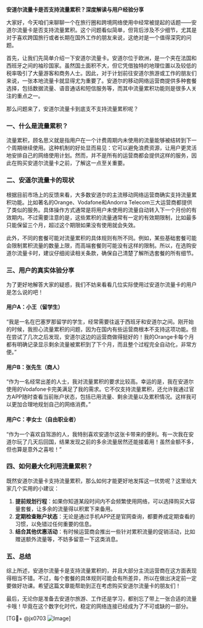 **安道尔流量卡是否支持流量累积？深度解读与用户经验分享**

大家好，今天咱们来聊聊一个在旅行圈和跨境网络使用中经常被提起的话题——安道尔流量卡是否支持流量累积。这个问题看似简单，但背后涉及不少细节，尤其是对于喜欢跨国旅行或者长期在国外工作的朋友来说，这绝对是一个值得深究的问题。

首先，让我们先简单介绍一下安道尔流量卡。安道尔位于欧洲，是一个夹在法国和西班牙之间的袖珍国家。虽然国土面积不大，但它凭借独特的地理位置以及较低的税率吸引了大量游客和商务人士。因此，对于计划前往安道尔旅游或工作的朋友们来说，一张本地流量卡就显得尤为重要了。安道尔的移动网络运营商提供多种套餐选择，包括数据流量、语音通话和短信服务等，而其中流量累积功能则是很多人关注的重点之一。

那么问题来了，安道尔流量卡到底支不支持流量累积呢？

### 一、什么是流量累积？
流量累积，顾名思义就是指用户在一个计费周期内未使用的流量能够被结转到下一个周期继续使用。这种机制的好处显而易见：它可以避免浪费资源，让用户更灵活地安排自己的网络使用计划。然而，并不是所有的运营商都会提供这样的服务，因此在购买安道尔流量卡之前，了解这一点至关重要。

### 二、安道尔流量卡的现状
根据目前市场上的反馈来看，大多数安道尔的主流移动网络运营商确实支持流量累积功能。比如著名的Orange、Vodafone和Andorra Telecom三大运营商都提供了类似的服务。具体操作方式通常是将用户未使用的流量自动转入下一个月份的有效期内。不过需要注意的是，这些累积的流量通常有一定的有效期限制，比如最多只能保留三个月，超过这个期限如果没有使用就会失效。

此外，不同的套餐可能对流量累积的具体规则有所不同。例如，某些基础套餐可能会限制累积流量的数量上限，而高端套餐则可能没有这样的限制。所以，在选购安道尔流量卡时，建议仔细阅读相关条款，确保自己清楚了解所选套餐的所有细节。

### 三、用户的真实体验分享
为了更好地解答大家的疑惑，我们不妨来看看几位实际使用过安道尔流量卡的用户是怎么说的吧！

#### 用户A：小王（留学生）
“我是一名在巴塞罗那留学的学生，经常需要往返于西班牙和安道尔之间。刚开始的时候，我担心流量累积的问题，因为在国内有些运营商根本不支持这项功能。但在尝试了几次之后发现，安道尔这边的运营商做得挺好的！我的Orange卡每个月都有明确记录显示剩余流量被累积到了下个月，而且整个过程完全自动化，非常方便。”

#### 用户B：张先生（商人）
“作为一名经常出差的人士，我对流量累积的要求比较高。幸运的是，我在安道尔使用的Vodafone卡完美满足了我的需求。它不仅支持流量累积，还允许我通过官方APP随时查看当前账户状态，包括已用流量、剩余流量以及累积情况。这样我可以更加合理地规划自己的网络消费。”

#### 用户C：李女士（自由职业者）
“作为一个喜欢自驾游的人，我特别喜欢安道尔这张卡带来的便利。有一次我在安道尔玩了几天后回国，结果发现之前的多余流量居然还能接着用！虽然金额不多，但也算是意外之喜啦！”

### 四、如何最大化利用流量累积？
既然安道尔流量卡支持流量累积，那么如何才能更好地发挥这一优势呢？这里给大家几个实用的小建议：

1. **提前规划行程**：如果你知道某段时间内不会频繁使用网络，可以选择购买大容量套餐，让多余的流量得以积累下来备用。
2. **定期检查账户状态**：无论是通过手机APP还是官网查询，都要养成定期查看的习惯，以免错过任何重要的信息。
3. **结合其他优惠活动**：有时候运营商会推出一些针对累积流量的促销活动，比如赠送额外流量等，不妨多留意一下这类消息。

### 五、总结
综上所述，安道尔流量卡是支持流量累积的，并且大部分主流运营商在这方面表现得相当不错。不过，每个套餐的具体规则可能会有所差异，所以在做出决定前一定要做好功课。希望这篇文章能帮助到正在考虑购买安道尔流量卡的朋友们！

最后，无论你是准备去安道尔旅游、工作还是学习，都别忘了带上一张合适的流量卡哦！毕竟在这个数字化时代，稳定的网络连接已经成为了不可或缺的一部分。

[TG💪+ @jx0703 ![Image](https://github.com/user-attachments/assets/dbca1d08-cadb-493c-b0ec-ad6f7a83f270)]